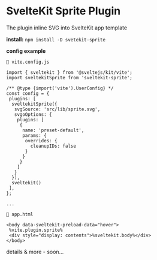 # SvelteKit Sprite Plugin

The plugin inline SVG into SvelteKit app template


**install:** `npm install -D svetekit-sprite`   


**config example**

```
📄 vite.config.js

import { sveltekit } from '@sveltejs/kit/vite';
import sveltekitSprite from 'sveltekit-sprite';

/** @type {import('vite').UserConfig} */
const config = {
 plugins: [
  sveltekitSprite({
   svgSource: 'src/lib/sprite.svg',
   svgoOptions: {
    plugins: [
     {
      name: 'preset-default',
      params: {
       overrides: {
         cleanupIDs: false
       }
      }
     }
    ]
   }
  }),
  sveltekit()
 ],
};

...
```

```
📄 app.html

<body data-sveltekit-preload-data="hover">
 %vite.plugin.sprite%
 <div style="display: contents">%sveltekit.body%</div>
</body>
```
details & more - soon…

